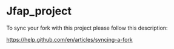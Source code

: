 # Jfap_project

To sync your fork with this project please follow this description:

https://help.github.com/en/articles/syncing-a-fork
